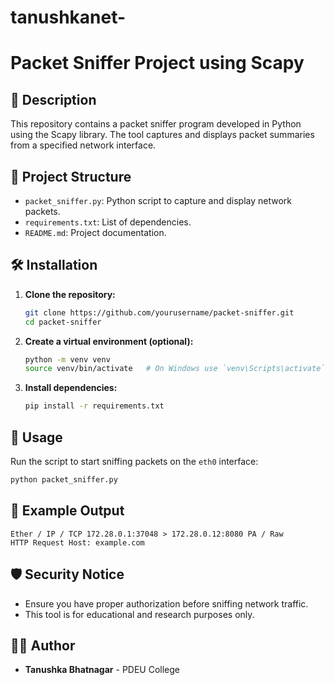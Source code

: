 # tanushkanet-
# Packet Sniffer Project using Scapy

## 📜 Description
This repository contains a packet sniffer program developed in Python using the Scapy library. The tool captures and displays packet summaries from a specified network interface.

## 📂 Project Structure
- `packet_sniffer.py`: Python script to capture and display network packets.
- `requirements.txt`: List of dependencies.
- `README.md`: Project documentation.

## 🛠️ Installation
1. **Clone the repository:**  
   ```bash
   git clone https://github.com/yourusername/packet-sniffer.git
   cd packet-sniffer
   ```
2. **Create a virtual environment (optional):**  
   ```bash
   python -m venv venv
   source venv/bin/activate   # On Windows use `venv\Scripts\activate`
   ```
3. **Install dependencies:**  
   ```bash
   pip install -r requirements.txt
   ```

## 🚀 Usage
Run the script to start sniffing packets on the `eth0` interface:
```bash
python packet_sniffer.py
```

## 📝 Example Output
```
Ether / IP / TCP 172.28.0.1:37048 > 172.28.0.12:8080 PA / Raw
HTTP Request Host: example.com
```

## 🛡️ Security Notice
- Ensure you have proper authorization before sniffing network traffic.
- This tool is for educational and research purposes only.

## 🧑‍💻 Author
- **Tanushka Bhatnagar** - PDEU College

